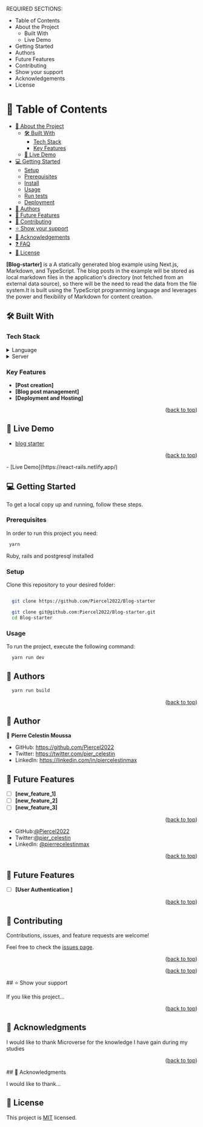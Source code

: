 
REQUIRED SECTIONS:
- Table of Contents
- About the Project
  - Built With
  - Live Demo
- Getting Started
- Authors
- Future Features
- Contributing
- Show your support
- Acknowledgements
- License

# 📗 Table of Contents

- [📖 About the Project](#about-project)
  - [🛠 Built With](#built-with)
    - [Tech Stack](#tech-stack)
    - [Key Features](#key-features)
  - [🚀 Live Demo](#live-demo)
- [💻 Getting Started](#getting-started)
  - [Setup](#setup)
  - [Prerequisites](#prerequisites)
  - [Install](#install)
  - [Usage](#usage)
  - [Run tests](#run-tests)
  - [Deployment](#triangular_flag_on_post-deployment)
- [👥 Authors](#authors)
- [🔭 Future Features](#future-features)
- [🤝 Contributing](#contributing)
- [⭐️ Show your support](#support)
- [🙏 Acknowledgements](#acknowledgements)
- [❓ FAQ](#faq)
- [📝 License](#license)

**[Blog-starter]** is a A statically generated blog example using Next.js, Markdown, and TypeScript.
The blog posts in the example will be stored as local markdown files in the application's directory (not fetched from an external data source), 
so there will be the need to read the data from the file system.It is built using the TypeScript programming language and leverages the power and flexibility of Markdown for content creation.

## 🛠 Built With <a name="built-with"></a>

### Tech Stack <a name="tech-stack"></a>

<details>
  <summary>Language</summary>
  <ul>
    <li><a href="https://www.typescriptlang.org/">Typescript</a></li>
  </ul>
</details>

<details>
  <summary>Server</summary>
  <ul>
    <li><a href="https://nextjs.org//">Next.js</a></li>

<details>
  <summary>
    Markdown is a text-to-HTML conversion tool for web writers. Markdown allows you to write using an easy-to-read, easy-to-write plain text format, 
    then convert it to structurally valid XHTML (or HTML).
  </summary>
  <ul>
    <li><a href=" https://daringfireball.net/projects/markdown/">Markdown</a></li>
  </ul>
</details>

<details>
<summary>MD</summary>
  <ul>
    <li><a href="https://daringfireball.net/projects/markdown/">MarkDown</a></li>
  </ul>
</details>


### Key Features <a name="key-features"></a>


- **[key_feature_1]**
- **[key_feature_2]**
- **[key_feature_3]**

![Screenshot1](https://github.com/Piercel2022/Blog-starter/assets/98626003/a5a70ca4-603c-4bd4-996f-175e8ce1eb95)

![Screenshot2](https://github.com/Piercel2022/Blog-starter/assets/98626003/91d5ef2b-0d23-4b9b-a43b-14d66a4e07f5)

![Screenshot3](https://github.com/Piercel2022/Blog-starter/assets/98626003/4dc89028-e97f-4b07-abed-df1f711c7313)

<summary>
  TypeScript is a strongly typed programming language that builds on JavaScript, giving you better tooling at any scale.
</summary>
  <ul>
    <li><a href="https://www.typescriptlang.org/">typescript</a></li>
  </ul>
</details>

### Key Features <a name="key-features"></a>

- **[Post creation]**
- **[Blog post management]**
- **[Deployment and Hosting]**


<p align="right">(<a href="#readme-top">back to top</a>)</p>

## 🚀 Live Demo <a name="live-demo"></a>


- [blog starter](https://react-rails.netlify.app/)

<p align="right">(<a href="#readme-top">back to top</a>)</p>
- [Live Demo](https://react-rails.netlify.app/)


## 💻 Getting Started <a name="getting-started"></a>


To get a local copy up and running, follow these steps.
### Prerequisites

In order to run this project you need:

```sh
 yarn
```
Ruby, rails and postgresql installed
### Setup

Clone this repository to your desired folder:

```sh

  git clone https://github.com/Piercel2022/Blog-starter
```
```sh
  git clone git@github.com:Piercel2022/Blog-starter.git
  cd Blog-starter
```
### Usage

To run the project, execute the following command:


```sh
  yarn run dev
```
## 👥 Authors <a name="authors"></a>
```sh
  yarn run build
```


<p align="right">(<a href="#readme-top">back to top</a>)</p>


## 👥 Author <a name="author"></a>

👤 **Pierre Celestin Moussa**
- GitHub: https://github.com/Piercel2022
- Twitter: https://twitter.com/pier_celestin
- LinkedIn: https://linkedin.com/in/piercelestinmax

<!-- FUTURE FEATURES -->

## 🔭 Future Features <a name="future-features"></a>



- [ ] **[new_feature_1]**
- [ ] **[new_feature_2]**
- [ ] **[new_feature_3]**

<p align="right">(<a href="#readme-top">back to top</a>)</p>

<!-- CONTRIBUTING -->

- GitHub:[@Piercel2022](https://github.com/Piercel2022)
- Twitter:[@pier_celestin](https://twitter.com/pier_celestin)
- LinkedIn: [@pierrecelestinmax](https://linkedin.com/in/pierrecelestinmax)

<p align="right">(<a href="#readme-top">back to top</a>)</p>

## 🔭 Future Features <a name="future-features"></a>

- [ ] **[User Authentication ]**

<p align="right">(<a href="#readme-top">back to top</a>)</p>

## 🤝 Contributing <a name="contributing"></a>

Contributions, issues, and feature requests are welcome!

Feel free to check the [issues page](../../issues/).

<p align="right">(<a href="#readme-top">back to top</a>)</p>

<!-- SUPPORT -->

<p align="right">(<a href="#readme-top">back to top</a>)</p>
## ⭐️ Show your support <a name="support"></a>


If you like this project...

<p align="right">(<a href="#readme-top">back to top</a>)</p>
<!-- ACKNOWLEDGEMENTS -->

## 🙏 Acknowledgments <a name="acknowledgements"></a>


I would like to thank Microverse for the knowledge I have gain during my studies

<p align="right">(<a href="#readme-top">back to top</a>)</p>
## 🙏 Acknowledgments <a name="acknowledgements"></a>


I would like to thank...


## 📝 License <a name="license"></a>

This project is [MIT](./LICENSE) licensed.

